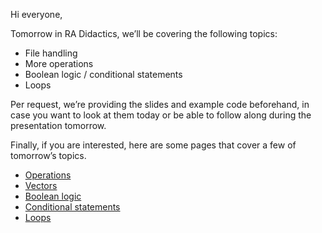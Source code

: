 Hi everyone,

Tomorrow in RA Didactics, we’ll be covering the following topics: 

* File handling
* More operations
* Boolean logic / conditional statements
* Loops

Per request, we’re providing the slides and example code beforehand, in case you want to look at them today or be able to follow along during the presentation tomorrow.

Finally, if you are interested, here are some pages that cover a few of tomorrow’s topics.

* [Operations](http://www.cyclismo.org/tutorial/R/basicOps.html)
* [Vectors](http://statistics.berkeley.edu/computing/r-vectors-matrices)
* [Boolean logic](http://www.statmethods.net/management/operators.html)
* [Conditional statements](https://www.programiz.com/r-programming/if-else-statement)
* [Loops](https://www.datacamp.com/community/tutorials/tutorial-on-loops-in-r#gs.3ru8P=E)